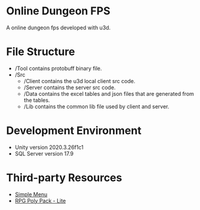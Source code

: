 # Online Dungeon FPS
A online dungeon fps developed with u3d.
# File Structure
- /Tool contains protobuff binary file.
- /Src
  - /Client contains the u3d local client src code.
  - /Server contains the server src code.
  - /Data contains the excel tables and json files that are generated from the tables.
  - /Lib contains the common lib file used by client and server.
# Development Environment
- Unity version 2020.3.26f1c1
- SQL Server version 17.9
# Third-party Resources
- [Simple Menu](https://assetstore.unity.com/packages/tools/gui/simple-menu-154642)
- [RPG Poly Pack - Lite](https://assetstore.unity.com/packages/3d/environments/landscapes/rpg-poly-pack-lite-148410#content)